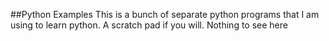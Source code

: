 ##Python Examples
  This is a bunch of separate python programs that I am using to learn python.  A scratch pad if you will.  Nothing to see here
